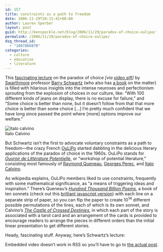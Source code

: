```yaml
---
id: 157
title: constraints as a path to freedom
date: 2006-11-29T20:13:42+00:00
author: Lauren Sperber
layout: post
guid: http://kenspeckle.net/blog/2006/11/29/paradox-of-choice-oulipo/
permalink: /2006/11/29/paradox-of-choice-oulipo/
dsq_thread_id:
  - "1087866870"
categories:
  - culture
  - education
  - literature
---
```

This [fascinating lecture](http://www.youtube.com/watch?v=1jD_Si2z9WQ "you tube") on the paradox of choice _[via [video sift](http://www.videosift.com/story.php?id=22504)]_ by [Swarthmore](http://www.swarthmore.edu) professor [Barry Schwartz](http://www.swarthmore.edu/SocSci/bschwar1/) (who also has [a book](http://www.amazon.com/gp/redirect.html?ie=UTF8&location=http%3A%2F%2Fwww.amazon.com%2FParadox-Choice-More-Less-P-S%2Fdp%2F0060005696%2Fsr%3D8-1%2Fqid%3D1164849336%3Fie%3DUTF8%26s%3Dbooks&tag=kenspeckle-20&linkCode=ur2&camp=1789&creative=9325) on the matter) is filled with hilarious insights into the intense neuroses and perfectionism sprouting from the explosion of choices in our culture, like: &#8220;With 100 different kinds of jeans on display, there is no excuse for failure,&#8221; and &#8220;Some choice is better than none, but it doesn&#8217;t follow from that that more choice is better than some choice [&#8230;] I&#8217;m pretty much confident that we have long since passed the point where [more] options improve our welfare.&#8221;

<div class="rightpic">
  <img src="https://laurensperber.com/images/2006/11/italo-calvino.jpg" alt="italo calvino" />
  <div class="caption">Italo Calvino</div>
</div>

But Schwartz isn&#8217;t the first to advocate voluntary constraints as a path to freedom&mdash;the crazy French [OuLiPo](http://en.wikipedia.org/wiki/Oulipo "wikipedia article") started dabbling in the delicious literary applications of the paradox of choice in the 1960s. OuLiPo stands for [_Ouvroir de Litt&eacute;rature Potentielle_](http://www.oulipo.net/ "official site [French]"), or &#8220;workshop of potential literature,&#8221; consisting most famously of [Raymond Queneau](http://en.wikipedia.org/wiki/Raymond_Queneau "wikipedia article"), [Georges Perec](http://en.wikipedia.org/wiki/Georges_Perec "wikipedia article"), and [Italo Calvino](http://en.wikipedia.org/wiki/Italo_Calvino "wikipedia article").

As wikipedia explains, OuLiPo members liked to use constraints, frequently with some mathematical significance, as &#8220;a means of triggering ideas and inspiration.&#8221; There&#8217;s Queneau&#8217;s [_Hundred Thousand Billion Poems_](http://en.wikipedia.org/wiki/Hundred_Thousand_Billion_Poems "wikipedia article"), a book of ten sonnets (check out this [brilliant javascript version](http://www.bevrowe.info/Poems/QueneauRandom.htm)) with each line on a separate strip of paper, so you can flip the paper to create 10<sup>14</sup> different possible permutations of the lines, each of which is its own sonnet, and Calvino&#8217;s [_The Castle of Crossed Destinies_](http://en.wikipedia.org/wiki/The_Castle_of_Crossed_Destinies "wikipedia article"), in which each part of the story is associated with a tarot card and an arrangement of the cards is provided to encourage readers to arrange the pieces in different orders than the initial linear presentation to get different stories.

Heady, fascinating stuff. Anyway, here&#8217;s Schwartz&#8217;s lecture:



<p class="rss">
  Embedded video doesn&#8217;t work in RSS so you&#8217;ll have to go to <a href="http://kenspeckle.net/blog/2006/11/29/paradox-of-choice-oulipo/">the actual post</a>.
</p>